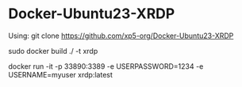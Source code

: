 # Docker-Ubuntu23-XRDP
 
Using:
git clone https://github.com/xp5-org/Docker-Ubuntu23-XRDP

sudo docker build ./ -t xrdp

docker run -it -p 33890:3389 -e USERPASSWORD=1234 -e USERNAME=myuser xrdp:latest